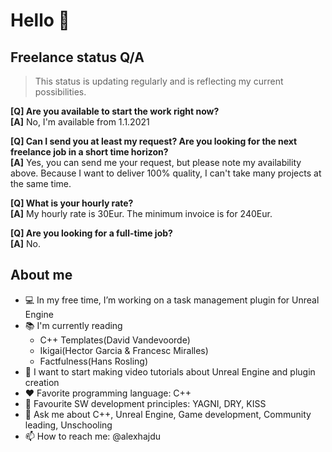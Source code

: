 # Hello 🖖

## Freelance status Q/A

> This status is updating regularly and is reflecting my current possibilities.

__[Q] Are you available to start the work right now?__<br>
__[A]__ No, I'm available from 1.1.2021

__[Q] Can I send you at least my request? Are you looking for the next freelance job in a short time horizon?__<br>
__[A]__ Yes, you can send me your request, but please note my availability above. Because I want to deliver 100% quality, I can't take many projects at the same time. 

__[Q] What is your hourly rate?__<br>
__[A]__ My hourly rate is 30Eur. The minimum invoice is for 240Eur.

__[Q] Are you looking for a full-time job?__<br>
__[A]__ No.

## About me

- 💻 In my free time, I’m working on a task management plugin for Unreal Engine
- 📚 I'm currently reading 
  - C++ Templates(David Vandevoorde)
  - Ikigai(Hector Garcia & Francesc Miralles)
  - Factfulness(Hans Rosling)
- 🎤 I want to start making video tutorials about Unreal Engine and plugin creation
- ❤️ Favorite programming language: C++
- 📜 Favourite SW development principles: YAGNI, DRY, KISS
- 💬 Ask me about C++, Unreal Engine, Game development, Community leading, Unschooling
- 📫 How to reach me: @alexhajdu
